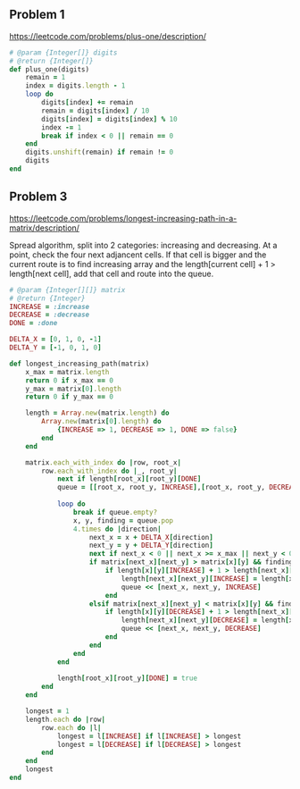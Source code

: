 ## Problem 1

https://leetcode.com/problems/plus-one/description/

```ruby
# @param {Integer[]} digits
# @return {Integer[]}
def plus_one(digits)
    remain = 1
    index = digits.length - 1
    loop do
        digits[index] += remain
        remain = digits[index] / 10
        digits[index] = digits[index] % 10
        index -= 1
        break if index < 0 || remain == 0
    end
    digits.unshift(remain) if remain != 0
    digits
end
```

## Problem 3

https://leetcode.com/problems/longest-increasing-path-in-a-matrix/description/

Spread algorithm, split into 2 categories: increasing and decreasing. At a point, check the four next adjancent cells. If that cell is bigger and the current route is to find increasing array and the length[current cell] + 1 > length[next cell], add that cell and route into the queue.

```ruby
# @param {Integer[][]} matrix
# @return {Integer}
INCREASE = :increase
DECREASE = :decrease
DONE = :done

DELTA_X = [0, 1, 0, -1]
DELTA_Y = [-1, 0, 1, 0]

def longest_increasing_path(matrix)
    x_max = matrix.length
    return 0 if x_max == 0
    y_max = matrix[0].length
    return 0 if y_max == 0

    length = Array.new(matrix.length) do
        Array.new(matrix[0].length) do
            {INCREASE => 1, DECREASE => 1, DONE => false}
        end
    end

    matrix.each_with_index do |row, root_x|
        row.each_with_index do |_, root_y|
            next if length[root_x][root_y][DONE]
            queue = [[root_x, root_y, INCREASE],[root_x, root_y, DECREASE]]
                
            loop do
                break if queue.empty?
                x, y, finding = queue.pop
                4.times do |direction|
                    next_x = x + DELTA_X[direction]
                    next_y = y + DELTA_Y[direction]
                    next if next_x < 0 || next_x >= x_max || next_y < 0 || next_y >= y_max
                    if matrix[next_x][next_y] > matrix[x][y] && finding == INCREASE
                        if length[x][y][INCREASE] + 1 > length[next_x][next_y][INCREASE]
                            length[next_x][next_y][INCREASE] = length[x][y][INCREASE] + 1
                            queue << [next_x, next_y, INCREASE]
                        end
                    elsif matrix[next_x][next_y] < matrix[x][y] && finding == DECREASE
                        if length[x][y][DECREASE] + 1 > length[next_x][next_y][DECREASE]
                            length[next_x][next_y][DECREASE] = length[x][y][DECREASE] + 1
                            queue << [next_x, next_y, DECREASE]
                        end
                    end
                end
            end
            
            length[root_x][root_y][DONE] = true
        end
    end

    longest = 1
    length.each do |row|
        row.each do |l|
            longest = l[INCREASE] if l[INCREASE] > longest
            longest = l[DECREASE] if l[DECREASE] > longest
        end
    end
    longest
end
```
